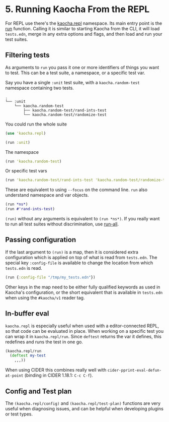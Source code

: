# 5. Running Kaocha From the REPL

For REPL use there's the
[kaocha.repl](https://cljdoc.xyz/d/lambdaisland/kaocha/CURRENT/api/kaocha.repl)
namespace. Its main entry point is the
[run](https://cljdoc.xyz/d/lambdaisland/kaocha/CURRENT/api/kaocha.repl#run)
function. Calling it is similar to starting Kaocha from the CLI, it will load
`tests.edn`, merge in any extra options and flags, and then load and run your
test suites.

## Filtering tests

As arguments to `run` you pass it one or more identifiers of things you want to
test. This can be a test suite, a namespace, or a specific test var.

Say you have a single `:unit` test suite, with a `kaocha.random-test` namespace
containing two tests.

```
.
└── :unit
    └── kaocha.random-test
        ├── kaocha.random-test/rand-ints-test
        └── kaocha.random-test/randomize-test

```

You could run the whole suite

``` clojure
(use 'kaocha.repl)

(run :unit)
```

The namespace

``` clojure
(run 'kaocha.random-test)
```

Or specific test vars

``` clojure
(run 'kaocha.random-test/rand-ints-test 'kaocha.random-test/randomize-test)
```

These are equivalent to using `--focus` on the command line. `run` also
understand namespace and var objects.


``` clojure
(run *ns*)
(run #'rand-ints-test)
```

`(run)` without any arguments is equivalent to `(run *ns*)`. If you really want to run all test suites without discrimination, use [run-all](https://cljdoc.org/d/lambdaisland/kaocha/CURRENT/api/kaocha.repl#run-all).


## Passing configuration

If the last argument to `(run)` is a map, then it is considered extra
configuration which is applied on top of what is read from `tests.edn`. The
special key `:config-file` is available to change the location from which
`tests.edn` is read.

``` clojure
(run {:config-file "/tmp/my_tests.edn"})
```

Other keys in the map need to be either fully qualified keywords as used in
Kaocha's configuration, or the short equivalent that is available in `tests.edn`
when using the `#kaocha/v1` reader tag.

## In-buffer eval

`kaocha.repl` is especially useful when used with a editor-connected REPL, so
that code can be evaluated in place. When working on a specific test you can
wrap it in `kaocha.repl/run`. Since `deftest` returns the var it defines, this
redefines and runs the test in one go.

``` clojure
(kaocha.repl/run
  (deftest my-test
    ,,,))
```

When using CIDER this combines really well with
`cider-pprint-eval-defun-at-point` (binding in CIDER 1.18.1: `C-c C-f`).

## Config and Test plan

The `(kaocha.repl/config)` and `(kaocha.repl/test-plan)` functions are very
useful when diagnosing issues, and can be helpful when developing plugins or
test types.
